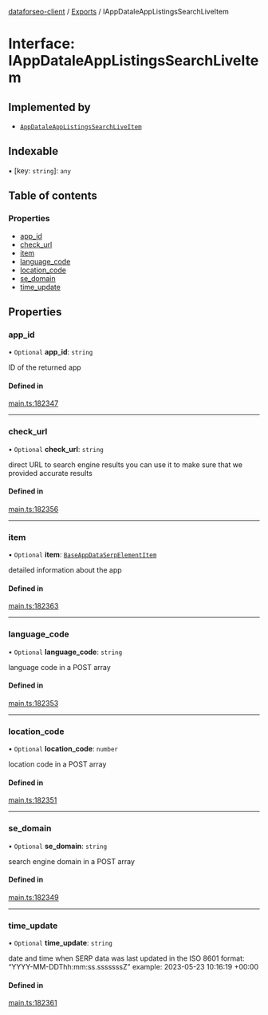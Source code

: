 [dataforseo-client](../README.md) / [Exports](../modules.md) / IAppDataleAppListingsSearchLiveItem

# Interface: IAppDataleAppListingsSearchLiveItem

## Implemented by

- [`AppDataleAppListingsSearchLiveItem`](../classes/AppDataleAppListingsSearchLiveItem.md)

## Indexable

▪ [key: `string`]: `any`

## Table of contents

### Properties

- [app\_id](IAppDataleAppListingsSearchLiveItem.md#app_id)
- [check\_url](IAppDataleAppListingsSearchLiveItem.md#check_url)
- [item](IAppDataleAppListingsSearchLiveItem.md#item)
- [language\_code](IAppDataleAppListingsSearchLiveItem.md#language_code)
- [location\_code](IAppDataleAppListingsSearchLiveItem.md#location_code)
- [se\_domain](IAppDataleAppListingsSearchLiveItem.md#se_domain)
- [time\_update](IAppDataleAppListingsSearchLiveItem.md#time_update)

## Properties

### app\_id

• `Optional` **app\_id**: `string`

ID of the returned app

#### Defined in

[main.ts:182347](https://github.com/dataforseo/TypeScriptClient/blob/7ca1aa4/main.ts#L182347)

___

### check\_url

• `Optional` **check\_url**: `string`

direct URL to search engine results
you can use it to make sure that we provided accurate results

#### Defined in

[main.ts:182356](https://github.com/dataforseo/TypeScriptClient/blob/7ca1aa4/main.ts#L182356)

___

### item

• `Optional` **item**: [`BaseAppDataSerpElementItem`](../classes/BaseAppDataSerpElementItem.md)

detailed information about the app

#### Defined in

[main.ts:182363](https://github.com/dataforseo/TypeScriptClient/blob/7ca1aa4/main.ts#L182363)

___

### language\_code

• `Optional` **language\_code**: `string`

language code in a POST array

#### Defined in

[main.ts:182353](https://github.com/dataforseo/TypeScriptClient/blob/7ca1aa4/main.ts#L182353)

___

### location\_code

• `Optional` **location\_code**: `number`

location code in a POST array

#### Defined in

[main.ts:182351](https://github.com/dataforseo/TypeScriptClient/blob/7ca1aa4/main.ts#L182351)

___

### se\_domain

• `Optional` **se\_domain**: `string`

search engine domain in a POST array

#### Defined in

[main.ts:182349](https://github.com/dataforseo/TypeScriptClient/blob/7ca1aa4/main.ts#L182349)

___

### time\_update

• `Optional` **time\_update**: `string`

date and time when SERP data was last updated
in the ISO 8601 format: “YYYY-MM-DDThh:mm:ss.sssssssZ”
example:
2023-05-23 10:16:19 +00:00

#### Defined in

[main.ts:182361](https://github.com/dataforseo/TypeScriptClient/blob/7ca1aa4/main.ts#L182361)
